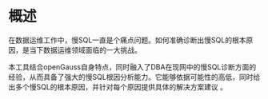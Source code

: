 # 概述<a name="ZH-CN_TOPIC_0000002294471361"></a>

在数据运维工作中，慢SQL一直是个痛点问题。如何准确诊断出慢SQL的根本原因，是当下数据运维领域面临的一大挑战。

本工具结合openGauss自身特点，同时融入了DBA在现网中的慢SQL诊断方面的经验，从而具备了强大的慢SQL根因分析能力。它能够依据可能性的高低，同时给出多个慢SQL的根本原因，并针对每个原因提供具体的解决方案建议 。


